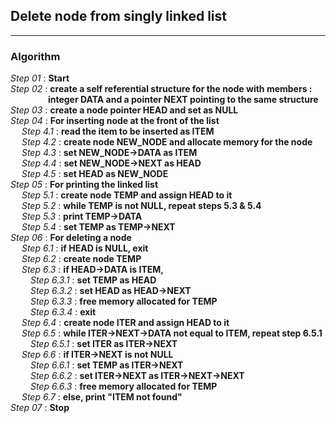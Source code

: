 ## Delete node from singly linked list
---
### Algorithm

*Step 01* : **Start**\
*Step 02* : **create a self referential structure for the node with members :**\
&emsp;&emsp;&emsp;&emsp; **integer DATA and a pointer NEXT pointing to the same structure**\
*Step 03* : **create a node pointer HEAD and set as NULL**\
*Step 04* : **For inserting node at the front of the list**\
&emsp; *Step 4.1* : **read the item to be inserted as ITEM**\
&emsp; *Step 4.2* : **create node NEW_NODE and allocate memory for the node**\
&emsp; *Step 4.3* : **set NEW_NODE->DATA as ITEM**\
&emsp; *Step 4.4* : **set NEW_NODE->NEXT as HEAD**\
&emsp; *Step 4.5* : **set HEAD as NEW_NODE**\
*Step 05* : **For printing the linked list**\
&emsp; *Step 5.1* : **create node TEMP and assign HEAD to it**\
&emsp; *Step 5.2* : **while TEMP is not NULL, repeat steps 5.3 & 5.4**\
&emsp; *Step 5.3* : **print TEMP->DATA**\
&emsp; *Step 5.4* : **set TEMP as TEMP->NEXT**\
*Step 06* : **For deleting a node**\
&emsp; *Step 6.1* : **if HEAD is NULL, exit**\
&emsp; *Step 6.2* : **create node TEMP**\
&emsp; *Step 6.3* : **if HEAD->DATA is ITEM,**\
&emsp;&emsp; *Step 6.3.1* : **set TEMP as HEAD**\
&emsp;&emsp; *Step 6.3.2* : **set HEAD as HEAD->NEXT**\
&emsp;&emsp; *Step 6.3.3* : **free memory allocated for TEMP**\
&emsp;&emsp; *Step 6.3.4* : **exit**\
&emsp; *Step 6.4* : **create node ITER and assign HEAD to it**\
&emsp; *Step 6.5* : **while ITER->NEXT->DATA not equal to ITEM, repeat step 6.5.1**\
&emsp;&emsp; *Step 6.5.1* : **set ITER as ITER->NEXT**\
&emsp; *Step 6.6* : **if ITER->NEXT is not NULL**\
&emsp;&emsp; *Step 6.6.1* : **set TEMP as ITER->NEXT**\
&emsp;&emsp; *Step 6.6.2* : **set ITER->NEXT as ITER->NEXT->NEXT**\
&emsp;&emsp; *Step 6.6.3* : **free memory allocated for TEMP**\
&emsp; *Step 6.7* : **else, print "ITEM not found"**\
*Step 07* : **Stop**